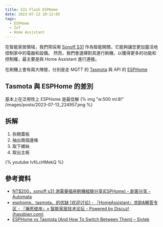 ```yaml
---
title: S31 Flash ESPHome
date: 2023-07-13 10:12:05
tags:
  - ESPHome
  - IoT
  - Home Assistant
---
```


在智能家居領域，我們常採用 [Sonoff S31](https://sonoff.tech/product/smart-plugs/s31-s31lite/) 作為智能開關，它能夠讓您更加靈活地控制家中的電器和設備。
然而，我們會選擇對其進行刷機，以獲得更多的功能和控制權，最主要是與 Home Assistant 進行連接。

在刷機上會有兩大陣營，分別是走 MQTT 的 [Tasmota](https://tasmota.github.io/docs/) 與 API 的 [ESPHome](https://esphome.io/index.html)

## Tasmota 與 ESPHome 的差別
基本上在泛用性上 ESPHome 是最佳解
{% img "w:500 ml:8!" /images/posts/2023-07-13_224957.png %}

## 拆解
  1. 拆開蓋板
  2. 抽出兩個邊條
  3. 取下螺絲
  4. 取出主板

{% youtube IvfiLcHMekQ %}





## 參考資料

- [NT$200，sonoff s31 測電量插座刷機經驗分享(ESPHome) - 創客分享 - Automata](https://forum.automata.id/t/topic/221)
- [esphome、tasmota、的优缺 [欢迎讨论] - 『HomeAssistant』求助&解答专区 - 『瀚思彼岸』» 智能家居技术论坛 - Powered by Discuz! (hassbian.com)](https://bbs.hassbian.com/thread-8812-1-1.html)
- [ESPHome vs Tasmota (And How To Switch Between Them) – Siytek](https://siytek.com/esphome-vs-tasmota/)
